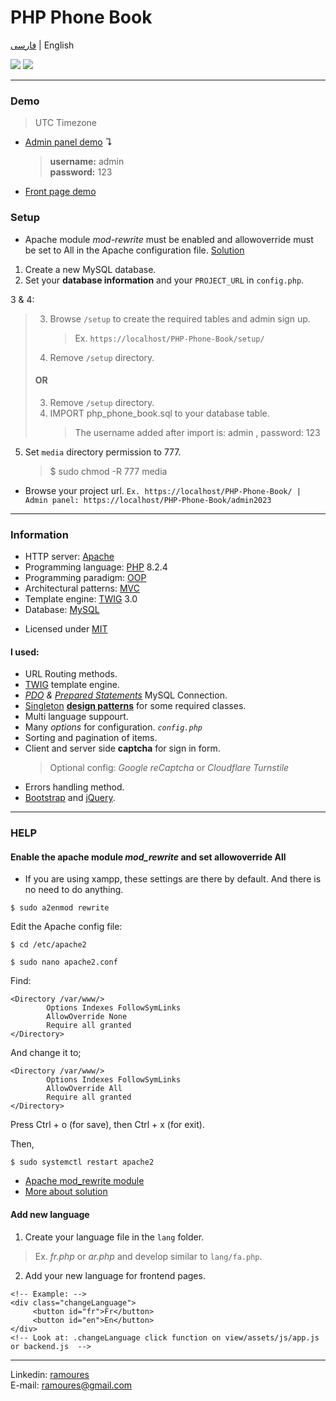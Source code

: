 # PHP Phone Book
[فارسی](https://awaweb.ir/blog/posts/php-phone-book) | English

[<img src="screenshot.png">](https://awaweb.ir/projects/free/php_phone_book)
[<img src="screenshot2.png">](https://awaweb.ir/projects/free/php_phone_book/admin2023)

___
### Demo 
> UTC Timezone
+ [Admin panel demo](https://awaweb.ir/projects/free/php_phone_book/admin2023) &#8628;
     > **username:** admin<br> 
     > **password:** 123  
+ [Front page demo](https://awaweb.ir/projects/free/php_phone_book)

### Setup
- Apache module *mod-rewrite* must be enabled and allowoverride must be set to All in the Apache configuration file. [Solution](#enable-the-apache-module-mod_rewrite-and-set-allowoverride-all)
1. Create a new MySQL database.
2. Set your **database information** and your `PROJECT_URL` in `config.php`.

3 & 4:

> 3. Browse `/setup` to create the required tables and admin sign up.
>     > Ex. `https://localhost/PHP-Phone-Book/setup/`
> 4. Remove `/setup` directory.
> #### OR
> 3. Remove `/setup` directory.
> 4. IMPORT php_phone_book.sql to your database table.
>    > The username added after import is: admin , password: 123

5. Set `media` directory permission to 777.
   > $ sudo chmod -R 777 media

+ Browse your project url. `Ex. https://localhost/PHP-Phone-Book/ | Admin panel: https://localhost/PHP-Phone-Book/admin2023`
___
### Information
+ HTTP server: [Apache](https://httpd.apache.org/) 
+ Programming language: [PHP](https://www.php.net/) 8.2.4
+ Programming paradigm: [OOP](https://en.wikipedia.org/wiki/Object-oriented_programming)
+ Architectural patterns: [MVC](https://en.wikipedia.org/wiki/Model%E2%80%93view%E2%80%93controller)
+ Template engine: [TWIG](https://twig.symfony.com/) 3.0
+ Database: [MySQL](https://www.mysql.com/)
* Licensed under [MIT](https://github.com/ramoures/PHP-Phone-Book/blob/main/LICENSE)

#### I used:
+ URL Routing methods.
+ [TWIG](https://twig.symfony.com/) template engine.
+  *[PDO](https://www.php.net/manual/en/book.pdo.php) & [Prepared Statements](https://www.php.net/manual/en/mysqli.quickstart.prepared-statements.php)* MySQL Connection.
+ [Singleton](https://en.wikipedia.org/wiki/Singleton_pattern) [**design patterns**](https://en.wikipedia.org/wiki/Design_Patterns) for some required classes.
+ Multi language suppourt.
+ Many *options* for configuration. *`config.php`*
+ Sorting and pagination of items.
+ Client and server side **captcha** for sign in form.
   >  Optional config: *Google reCaptcha* or *Cloudflare Turnstile*
+ Errors handling method.
+ [Bootstrap](https://getbootstrap.com/) and [jQuery](https://jquery.com/).
___
### HELP


#### Enable the apache module *mod_rewrite* and set allowoverride All
- If you are using xampp, these settings are there by default. And there is no need to do anything.
  
`$ sudo a2enmod rewrite`

Edit the Apache config file:

`$ cd /etc/apache2`

`$ sudo nano apache2.conf`

Find:
```
<Directory /var/www/>
        Options Indexes FollowSymLinks
        AllowOverride None
        Require all granted
</Directory>
```
And change it to;
```
<Directory /var/www/>
        Options Indexes FollowSymLinks
        AllowOverride All
        Require all granted
</Directory>
```
Press Ctrl + o (for save), then Ctrl + x (for exit).

Then,

`$ sudo systemctl restart apache2`

- [Apache mod_rewrite module](https://httpd.apache.org/docs/current/mod/mod_rewrite.html)
- [More about solution](https://stackoverflow.com/questions/869092/how-to-enable-mod-rewrite-for-apache-2-2)

#### Add new language
1. Create your language file in the `lang` folder.
>Ex. *fr.php* or *ar.php* and develop similar to `lang/fa.php`.
2. Add your new language for frontend pages.<br>
```
<!-- Example: -->
<div class="changeLanguage">
     <button id="fr">Fr</button>
     <button id="en">En</button>
</div>
<!-- Look at: .changeLanguage click function on view/assets/js/app.js or backend.js  -->

```
____

Linkedin: [ramoures](https://www.linkedin.com/in/ramoures/)<br>
E-mail: ramoures@gmail.com
